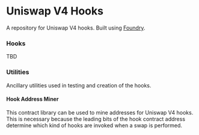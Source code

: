 # Uniswap V4 Hooks

A repository for Uniswap V4 hooks. Built using [Foundry](https://book.getfoundry.sh/).

### Hooks

TBD

### Utilities

Ancillary utilities used in testing and creation of the hooks.

#### Hook Address Miner

This contract library can be used to mine addresses for Uniswap V4 hooks. This is necessary because the leading bits of the hook contract address determine which kind of hooks are invoked when a swap is performed.